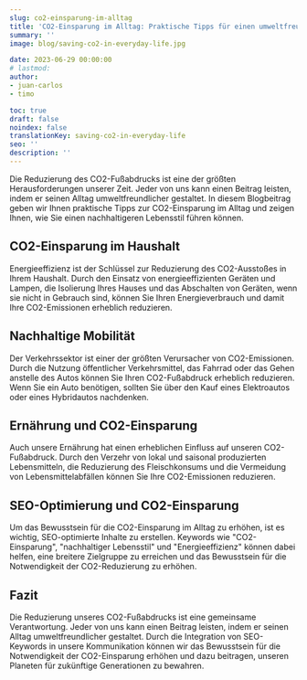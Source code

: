 ```yaml
---
slug: co2-einsparung-im-alltag
title: 'CO2-Einsparung im Alltag: Praktische Tipps für einen umweltfreundlicheren Lebensstil'
summary: ''
image: blog/saving-co2-in-everyday-life.jpg

date: 2023-06-29 00:00:00
# lastmod: 
author:
- juan-carlos
- timo

toc: true
draft: false
noindex: false
translationKey: saving-co2-in-everyday-life
seo: ''
description: ''
---
```

Die Reduzierung des CO2-Fußabdrucks ist eine der größten Herausforderungen unserer Zeit. Jeder von uns kann einen Beitrag leisten, indem er seinen Alltag umweltfreundlicher gestaltet. In diesem Blogbeitrag geben wir Ihnen praktische Tipps zur CO2-Einsparung im Alltag und zeigen Ihnen, wie Sie einen nachhaltigeren Lebensstil führen können.

## CO2-Einsparung im Haushalt

Energieeffizienz ist der Schlüssel zur Reduzierung des CO2-Ausstoßes in Ihrem Haushalt. Durch den Einsatz von energieeffizienten Geräten und Lampen, die Isolierung Ihres Hauses und das Abschalten von Geräten, wenn sie nicht in Gebrauch sind, können Sie Ihren Energieverbrauch und damit Ihre CO2-Emissionen erheblich reduzieren.

## Nachhaltige Mobilität

Der Verkehrssektor ist einer der größten Verursacher von CO2-Emissionen. Durch die Nutzung öffentlicher Verkehrsmittel, das Fahrrad oder das Gehen anstelle des Autos können Sie Ihren CO2-Fußabdruck erheblich reduzieren. Wenn Sie ein Auto benötigen, sollten Sie über den Kauf eines Elektroautos oder eines Hybridautos nachdenken.

## Ernährung und CO2-Einsparung

Auch unsere Ernährung hat einen erheblichen Einfluss auf unseren CO2-Fußabdruck. Durch den Verzehr von lokal und saisonal produzierten Lebensmitteln, die Reduzierung des Fleischkonsums und die Vermeidung von Lebensmittelabfällen können Sie Ihre CO2-Emissionen reduzieren.

## SEO-Optimierung und CO2-Einsparung

Um das Bewusstsein für die CO2-Einsparung im Alltag zu erhöhen, ist es wichtig, SEO-optimierte Inhalte zu erstellen. Keywords wie "CO2-Einsparung", "nachhaltiger Lebensstil" und "Energieeffizienz" können dabei helfen, eine breitere Zielgruppe zu erreichen und das Bewusstsein für die Notwendigkeit der CO2-Reduzierung zu erhöhen.

## Fazit

Die Reduzierung unseres CO2-Fußabdrucks ist eine gemeinsame Verantwortung. Jeder von uns kann einen Beitrag leisten, indem er seinen Alltag umweltfreundlicher gestaltet. Durch die Integration von SEO-Keywords in unsere Kommunikation können wir das Bewusstsein für die Notwendigkeit der CO2-Einsparung erhöhen und dazu beitragen, unseren Planeten für zukünftige Generationen zu bewahren.
